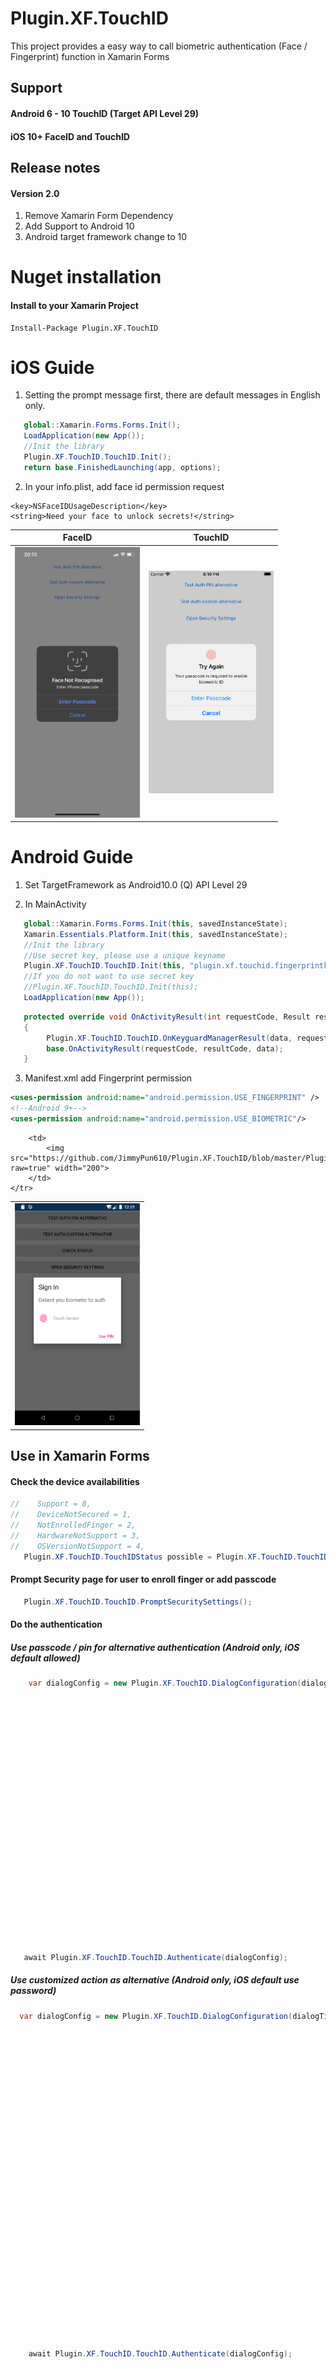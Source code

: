 # Plugin.XF.TouchID
This project provides a easy way to call biometric authentication (Face / Fingerprint) function in Xamarin Forms

## Support
#### Android 6 - 10 TouchID (Target API Level 29)
#### iOS 10+ FaceID and TouchID

## Release notes
#### Version 2.0
1. Remove Xamarin Form Dependency
2. Add Support to Android 10
3. Android target framework change to 10

# Nuget installation
#### Install to your Xamarin Project
```
Install-Package Plugin.XF.TouchID
```

# iOS Guide
1. Setting the prompt message first, there are default messages in English only.
```C#
   global::Xamarin.Forms.Forms.Init();
   LoadApplication(new App());
   //Init the library
   Plugin.XF.TouchID.TouchID.Init();
   return base.FinishedLaunching(app, options);
```
2. In your info.plist, add face id permission request
```
<key>NSFaceIDUsageDescription</key>
<string>Need your face to unlock secrets!</string>
```

FaceID | TouchID
------ | -----
<img src="https://github.com/JimmyPun610/Plugin.XF.TouchID/blob/master/Plugin.XF.TouchID/Screenshots/iOSFace.PNG?raw=true" width="200"> | <img src="https://github.com/JimmyPun610/Plugin.XF.TouchID/blob/master/Plugin.XF.TouchID/Screenshots/iOSTouch.png?raw=true" width="200">

# Android Guide

1. Set TargetFramework as Android10.0 (Q) API Level 29

2. In MainActivity
```C#
   global::Xamarin.Forms.Forms.Init(this, savedInstanceState);
   Xamarin.Essentials.Platform.Init(this, savedInstanceState);
   //Init the library
   //Use secret key, please use a unique keyname
   Plugin.XF.TouchID.TouchID.Init(this, "plugin.xf.touchid.fingerprintkey");
   //If you do not want to use secret key
   //Plugin.XF.TouchID.TouchID.Init(this);
   LoadApplication(new App());
```

```C#
   protected override void OnActivityResult(int requestCode, Result resultCode, Intent data)
   {
        Plugin.XF.TouchID.TouchID.OnKeyguardManagerResult(data, requestCode, resultCode);
        base.OnActivityResult(requestCode, resultCode, data);
   }
```

3. Manifest.xml add Fingerprint permission
```xml
<uses-permission android:name="android.permission.USE_FINGERPRINT" />
<!--Android 9+-->
<uses-permission android:name="android.permission.USE_BIOMETRIC"/>
```

<table>
	<tr>
		<td>
			<img src="https://github.com/JimmyPun610/Plugin.XF.TouchID/blob/master/Plugin.XF.TouchID/Screenshots/Android6.png?raw=true" width="200">
		</td>
		
		<td>
			<img src="https://github.com/JimmyPun610/Plugin.XF.TouchID/blob/master/Plugin.XF.TouchID/Screenshots/Android9.png?raw=true" width="200">
		</td>
	</tr>
</table>

## Use in Xamarin Forms

#### Check the device availabilities 
```c#
//    Support = 0,
//    DeviceNotSecured = 1,
//    NotEnrolledFinger = 2,
//    HardwareNotSupport = 3,
//    OSVersionNotSupport = 4,
   Plugin.XF.TouchID.TouchIDStatus possible = Plugin.XF.TouchID.TouchID.IsFingerprintAuthenticationPossible());
```

#### Prompt Security page for user to enroll finger or add passcode
```c#
   Plugin.XF.TouchID.TouchID.PromptSecuritySettings();
```

#### Do the authentication

##### Use passcode / pin for alternative authentication (Android only, iOS default allowed)
```C#
	var dialogConfig = new Plugin.XF.TouchID.DialogConfiguration(dialogTitle: "Sign In", //Display in Android only
                                                                         dialogDescritpion: "Detect you biometic to auth", //Display on Android and iOS(TouchID)
                                                                         successAction: () =>
                                                                         {
                                                                             //Will fired when authentication success
                                                                             Device.BeginInvokeOnMainThread(() =>
                                                                             {
                                                                                 DisplayAlert("Congratulation", "You pass the authentication", "OK");
                                                                             });
                                                                         },
                                                                         alterAuthButtonText: "Use PIN", //Display in Android only
                                                                         fingerprintDialogConfiguration: new Plugin.XF.TouchID.FingerprintDialogConfiguration
                                                                         {
                                                                             //For Android 6-8 only
                                                                             FingerprintHintString = "Touch Sensor",
                                                                             FingerprintNotRecoginzedString = "Not regonized"
                                                                         },
                                                                         failedAction: () =>
                                                                         {  
                                                                             //For Android 6-8 only
                                                                             Device.BeginInvokeOnMainThread(() =>
                                                                             {
                                                                                 DisplayAlert("Alert", "Too many unsuccessful attempt, please try again later", "OK");
                                                                             });
                                                                         });

   await Plugin.XF.TouchID.TouchID.Authenticate(dialogConfig);
```
##### Use customized action as alternative (Android only, iOS default use password)
```C#
  var dialogConfig = new Plugin.XF.TouchID.DialogConfiguration(dialogTitle: "Sign In", //Display in Android only
                                                                         dialogDescritpion: "Detect you biometic to auth", //Display on Android and iOS(TouchID)
                                                                         successAction: () =>
                                                                         {
                                                                             //Will fired when authentication success
                                                                             Device.BeginInvokeOnMainThread(() =>
                                                                             {
                                                                                 DisplayAlert("Congratulation", "You pass the authentication", "OK");
                                                                             });
                                                                         },
                                                                         customizedAction: new Plugin.XF.TouchID.CustomizedAction("Cancel", () =>
                                                                         {
                                                                             //Android Only
                                                                             Device.BeginInvokeOnMainThread(() =>
                                                                             {
                                                                                 DisplayAlert("Alert", "You cancel the authentication", "OK");
                                                                             });
                                                                         }),
                                                                         fingerprintDialogConfiguration: new Plugin.XF.TouchID.FingerprintDialogConfiguration
                                                                         {
                                                                             //For Android 6-8 only
                                                                             FingerprintHintString = "Touch Sensor",
                                                                             FingerprintNotRecoginzedString = "Not regonized"
                                                                         },
                                                                         failedAction: () =>
                                                                         {
                                                                             //For Android 6-8 only
                                                                             Device.BeginInvokeOnMainThread(() =>
                                                                             {
                                                                                 DisplayAlert("Alert", "Too many unsuccessful attempt, please try again later", "OK");
                                                                             });
                                                                         });
	await Plugin.XF.TouchID.TouchID.Authenticate(dialogConfig);
```
